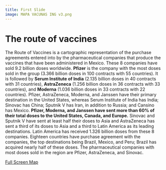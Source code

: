 ```yaml
---
title: First Slide
image: MAPA VACUNAS ING v3.png
---
```


# The route of vaccines

The Route of Vaccines is a cartographic representation of the purchase agreements entered into by the pharmaceutical companies that produce the vaccines that have been administered in Mexico. These 8 companies have sold 9.2 billion doses worldwide. **Pfizer** is the company with the most doses sold in the group (3.366 billion doses in 100 contracts with 55 countries). It is followed by **Serum Institute of India** (2.135 billion doses in 40 contracts with 31 countries), **AstraZeneca** (1.256 billion doses in 36 contracts with 33 countries), and **Moderna** (1.036 billion doses in 33 contracts with 22 countries). Pfizer, AstraZeneca, Moderna, and Janssen have their primary destination in the United States, whereas Serum Institute of India has India; Sinovac has China; Sputnik V has Iran, in addition to Russia; and Cansino has Mexico. **Pfizer, Moderna, and Janssen have sent more than 60% of their total doses to the United States, Canada, and Europe.** Sinovac and Sputnik V have sent at least half their doses to Asia and AstraZeneca has sent a third of its doses to Asia and a third to Latin America as its leading destinations. Latin America has received 1.326 billion doses from these 8 companies. Eighteen countries have purchase agreement with the companies, the top destinations being Brazil, Mexico, and Peru; Brazil has acquired nearly half of these doses. The pharmaceutical companies with most doses sold in the region are Pfizer, AstraZeneca, and Sinovac.

<a class="btn btn-secondary" href="https://poderlatam.org/wp-content/uploads/2022/09/MAPA-VACUNAS-ING-v3.png" target="_blank">Full Screen Map</a>
<br>
